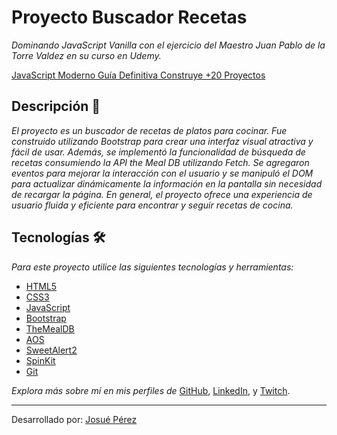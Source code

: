 # Proyecto Buscador Recetas

_Dominando JavaScript Vanilla con el ejercicio del Maestro Juan Pablo de la Torre Valdez en su curso en Udemy._

[JavaScript Moderno Guía Definitiva Construye +20 Proyectos](https://www.udemy.com/course/javascript-moderno-guia-definitiva-construye-10-proyectos/)

## Descripción 🚀
_El proyecto es un buscador de recetas de platos para cocinar. Fue construido utilizando Bootstrap para crear una interfaz visual atractiva y fácil de usar. Además, se implementó la funcionalidad de búsqueda de recetas consumiendo la API the Meal DB utilizando Fetch. Se agregaron eventos para mejorar la interacción con el usuario y se manipuló el DOM para actualizar dinámicamente la información en la pantalla sin necesidad de recargar la página. En general, el proyecto ofrece una experiencia de usuario fluida y eficiente para encontrar y seguir recetas de cocina._

## Tecnologías  🛠️

_Para este proyecto utilice las siguientes tecnologías y herramientas:_

* [HTML5](https://developer.mozilla.org/es/docs/Web/HTML)
* [CSS3](https://developer.mozilla.org/es/docs/Web/CSS)
* [JavaScript](https://developer.mozilla.org/es/docs/Web/JavaScript)
* [Bootstrap](https://getbootstrap.com/) 
* [TheMealDB](https://www.themealdb.com/) 
* [AOS](https://michalsnik.github.io/aos/) 
* [SweetAlert2](https://sweetalert2.github.io/) 
* [SpinKit](https://tobiasahlin.com/spinkit/) 
* [Git](https://git-scm.com/)

_Explora más sobre mí en mis perfiles de_ [GitHub](https://github.com/josueperezparejo), [LinkedIn](https://www.linkedin.com/in/josue-david-perez-parejo-769983161), y [Twitch](https://www.twitch.tv/josuepp1997).

---
Desarrollado por: [Josué Pérez](https://github.com/josueperezparejo) 

